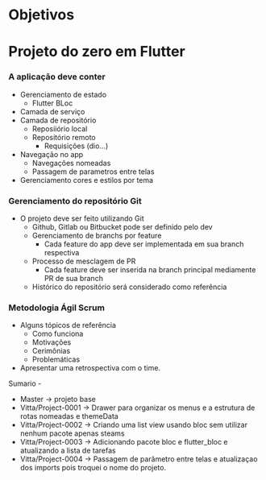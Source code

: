 # Objetivos

# Projeto do zero em Flutter

### A aplicação deve conter

- Gerenciamento de estado
    - Flutter BLoc
- Camada de serviço
- Camada de repositório
    - Reposiiório local
    - Repositório remoto
        - Requisições (dio…)
- Navegação no app
    - Navegações nomeadas
    - Passagem de parametros entre telas
- Gerenciamento cores e estilos por tema

### Gerenciamento do repositório Git

- O projeto deve ser feito utilizando Git
    - Github, Gitlab ou Bitbucket pode ser definido pelo dev
    - Gerenciamento de branchs por feature
        - Cada feature do app deve ser implementada em sua branch respectiva
    - Processo de mesclagem de PR
        - Cada feature deve ser inserida na branch principal mediamente PR de sua branch
    - Histórico do repositório será considerado como referência

### Metodologia Ágil Scrum

- Alguns tópicos de referência
    - Como funciona
    - Motivações
    - Cerimônias
    - Problemáticas
- Apresentar uma retrospectiva com o time.


Sumario -

- Master -> projeto base
- Vitta/Project-0001 -> Drawer para organizar os menus e a estrutura de rotas nomeadas e themeData
- Vitta/Project-0002 -> Criando uma list view usando bloc sem utilizar nenhum pacote apenas steams
- Vitta/Project-0003 -> Adicionando pacote bloc e flutter_bloc e atualizando a lista de tarefas
- Vitta/Project-0004 -> Passagem de parâmetro entre telas e atualizaçao dos imports pois troquei o nome do projeto.